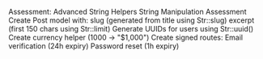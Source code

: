 Assessment: Advanced String Helpers
String Manipulation Assessment
Create Post model with:
slug (generated from title using Str::slug)
excerpt (first 150 chars using Str::limit)
Generate UUIDs for users using Str::uuid()
Create currency helper (1000 → "$1,000")
Create signed routes:
Email verification (24h expiry)
Password reset (1h expiry)
